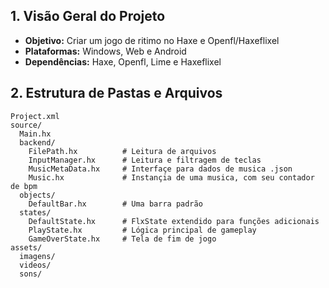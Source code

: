 ## 1. Visão Geral do Projeto
- **Objetivo:** Criar um jogo de ritimo no Haxe e Openfl/Haxeflixel
- **Plataformas:** Windows, Web e Android
- **Dependências:** Haxe, Openfl, Lime e Haxeflixel

## 2. Estrutura de Pastas e Arquivos
```
Project.xml
source/
  Main.hx
  backend/
    FilePath.hx          # Leitura de arquivos
    InputManager.hx      # Leitura e filtragem de teclas
    MusicMetaData.hx     # Interfaçe para dados de musica .json
    Music.hx             # Instançia de uma musica, com seu contador de bpm
  objects/
    DefaultBar.hx        # Uma barra padrão
  states/
    DefaultState.hx      # FlxState extendido para funções adicionais
    PlayState.hx         # Lógica principal de gameplay
    GameOverState.hx     # Tela de fim de jogo
assets/
  imagens/
  videos/
  sons/
```